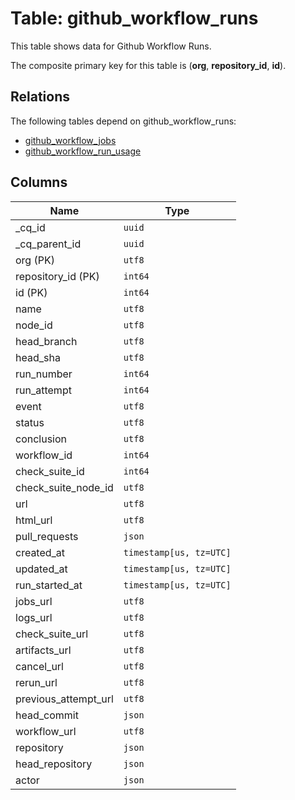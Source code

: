 # Table: github_workflow_runs

This table shows data for Github Workflow Runs.

The composite primary key for this table is (**org**, **repository_id**, **id**).

## Relations

The following tables depend on github_workflow_runs:
  - [github_workflow_jobs](github_workflow_jobs.md)
  - [github_workflow_run_usage](github_workflow_run_usage.md)

## Columns

| Name          | Type          |
| ------------- | ------------- |
|_cq_id|`uuid`|
|_cq_parent_id|`uuid`|
|org (PK)|`utf8`|
|repository_id (PK)|`int64`|
|id (PK)|`int64`|
|name|`utf8`|
|node_id|`utf8`|
|head_branch|`utf8`|
|head_sha|`utf8`|
|run_number|`int64`|
|run_attempt|`int64`|
|event|`utf8`|
|status|`utf8`|
|conclusion|`utf8`|
|workflow_id|`int64`|
|check_suite_id|`int64`|
|check_suite_node_id|`utf8`|
|url|`utf8`|
|html_url|`utf8`|
|pull_requests|`json`|
|created_at|`timestamp[us, tz=UTC]`|
|updated_at|`timestamp[us, tz=UTC]`|
|run_started_at|`timestamp[us, tz=UTC]`|
|jobs_url|`utf8`|
|logs_url|`utf8`|
|check_suite_url|`utf8`|
|artifacts_url|`utf8`|
|cancel_url|`utf8`|
|rerun_url|`utf8`|
|previous_attempt_url|`utf8`|
|head_commit|`json`|
|workflow_url|`utf8`|
|repository|`json`|
|head_repository|`json`|
|actor|`json`|